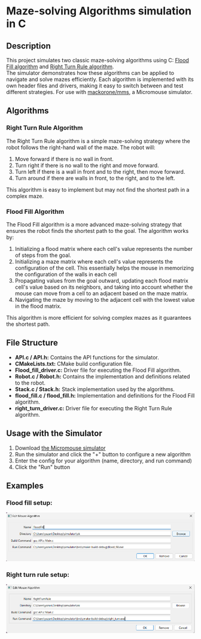 # Maze-solving Algorithms simulation in C
## Description
This project simulates two classic maze-solving algorithms using C: [Flood Fill algorithm](https://en.wikipedia.org/wiki/Flood_fill) 
and [Right Turn Rule algorithm](https://en.wikipedia.org/wiki/Maze_solving_algorithm#Wall_follower).  
The simulator demonstrates how these algorithms can be applied to navigate and solve mazes efficiently. 
Each algorithm is implemented with its own header files and drivers, making it easy to switch between 
and test different strategies.
For use with [mackorone/mms](https://github.com/mackorone/mms), a Micromouse simulator.

## Algorithms

### Right Turn Rule Algorithm
The Right Turn Rule algorithm is a simple maze-solving strategy where the robot follows the right-hand wall of the maze. The robot will:
1. Move forward if there is no wall in front.
2. Turn right if there is no wall to the right and move forward.
3. Turn left if there is a wall in front and to the right, then move forward.
4. Turn around if there are walls in front, to the right, and to the left.

This algorithm is easy to implement but may not find the shortest path in a complex maze.

### Flood Fill Algorithm
The Flood Fill algorithm is a more advanced maze-solving strategy that ensures the robot finds the shortest path to the goal. The algorithm works by:
1. Initializing a flood matrix where each cell's value represents the number of steps from the goal.
2. Initializing a maze matrix where each cell's value represents the configuration of the cell. This essentially
	 helps the mouse in memorizing the configuration of the walls in each cell
3. Propagating values from the goal outward, updating each flood matrix cell's value based on its neighbors, and taking into account whether
	 the mouse can move from a cell to an adjacent based on the maze matrix.
4. Navigating the maze by moving to the adjacent cell with the lowest value in the flood matrix.

This algorithm is more efficient for solving complex mazes as it guarantees the shortest path.

## File Structure
- **API.c / API.h:** Contains the API functions for the simulator.
- **CMakeLists.txt:** CMake build configuration file.
- **Flood_fill_driver.c:** Driver file for executing the Flood Fill algorithm.
- **Robot.c / Robot.h:** Contains the implementation and definitions related to the robot.
- **Stack.c / Stack.h:** Stack implementation used by the algorithms.
- **flood_fill.c / flood_fill.h:** Implementation and definitions for the Flood Fill algorithm.
- **right_turn_driver.c:** Driver file for executing the Right Turn Rule algorithm.


## Usage with the Simulator
1. Download [the Micromouse simulator](https://github.com/mackorone/mms#download)
2. Run the simulator and click the "+" button to configure a new algorithm
3. Enter the config for your algorithm (name, directory, and run command)
4. Click the "Run" button

## Examples 
### Flood fill setup: 
![Alt text](Images/Flood_fill.png)

### Right turn rule setup: 
![Alt text](Images/Right_turn.png)

